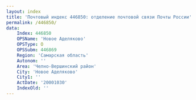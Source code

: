 ```yaml
---
layout: index
title: 'Почтовый индекс 446850: отделение почтовой связи Почты России'
permalink: /446850/
data:
    Index: 446850
    OPSName: 'Новое Аделяково'
    OPSType: О
    OPSSubm: 446869
    Region: 'Самарская область'
    Autonom: ''
    Area: 'Челно-Вершинский район'
    City: 'Новое Аделяково'
    City1: ''
    ActDate: '20001030'
    IndexOld: ''
---
```

